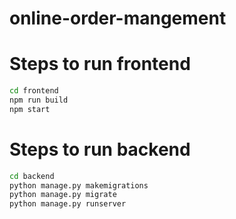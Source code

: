 # online-order-mangement

# Steps to run frontend
```bash
cd frontend
npm run build
npm start
```

# Steps to run backend
```bash
cd backend
python manage.py makemigrations
python manage.py migrate
python manage.py runserver
```